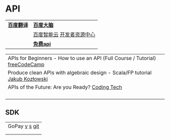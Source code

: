# API

|                                        |                                                                                                                                                                             |
| -------------------------------------- | --------------------------------------------------------------------------------------------------------------------------------------------------------------------------- |
| [**百度翻译**](http://api.fanyi.baidu.com) | [**百度大脑**](http://ai.baidu.com)                                                                                                                                             |
|                                        | [百度智能云](https://cloud.baidu.com)   [开发者资源中心](https://cloud.baidu.com/doc/API/index.html)                                                                                    |
|                                        | [**免费api**](https://www.google.com/search?q=%E5%85%8D%E8%B4%B9api\&oq=%E5%85%8D%E8%B4%B9api\&aqs=chrome..69i57j69i65l2.1774j0j15\&client=ubuntu\&sourceid=chrome\&ie=UTF-8) |

|                                                                                                                              |
| ---------------------------------------------------------------------------------------------------------------------------- |
| APIs for Beginners - How to use an API (Full Course / Tutorial) [freeCodeCamp](https://www.youtube.com/watch?v=GZvSYJDk-us)  |
| Produce clean APIs with algebraic design - Scala/FP tutorial [Jakub Kozłowski](https://www.youtube.com/watch?v=zK\_URjMLStA) |
| APIs of the Future: Are you Ready? [Coding Tech](https://www.youtube.com/watch?v=lEVmaShI0Z0)                                |
|                                                                                                                              |
|                                                                                                                              |
|                                                                                                                              |
|                                                                                                                              |

## SDK

|                                                                                                                                   |
| --------------------------------------------------------------------------------------------------------------------------------- |
| GoPay [v](https://www.douyin.com/video/7029148768914132254) [s](https://www.gopay.com/en/) [git](https://github.com/go-pay/gopay) |
|                                                                                                                                   |
|                                                                                                                                   |

